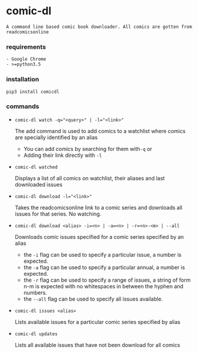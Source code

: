 # comic-dl
    A command line based comic book downloader. All comics are gotten from readcomicsonline

### requirements
    - Google Chrome
    - >=python3.5

### installation
    pip3 install comicdl

### commands

- `comic-dl watch -q="<query>" | -l="<link>"`

    The add command is used to add comics to a watchlist where comics are specially identified by an alias
    - You can add comics by searching for them with`-q` or
    - Adding their link directly with `-l`

- `comic-dl watched`

    Displays a list of all comics on watchlist, their aliases and last downloaded issues

- `comic-dl download -l="<link>"`

    Takes the readcomicsonline link to a comic series and downloads all issues for that series. No watching.

- `comic-dl download <alias> -i=<n> | -a=<n> | -r=<n>-<m> | --all`

    Downloads comic issues specified for a comic series specified by an alias
    - the `-i` flag can be used to specify a particular issue, a number is expected.
    - the `-a` flag can be used to specify a particular annual, a number is expected.
    - the `-r` flag can be used to specify a range of issues, a string of form n-m
    is expected with no whitespaces in between the hyphen and numbers.
    - the `--all` flag can be used to specify all issues available.

- `comic-dl issues <alias>`

    Lists available issues for a particular comic series specified by alias

- `comic-dl updates`

    Lists all available issues that have not been download for all comics